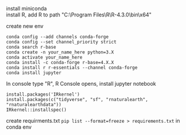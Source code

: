 install miniconda  
install R, add R to path "C:\Program Files\R\R-4.3.0\bin\x64\"

create new env  

``` shell
conda config --add channels conda-forge   
conda config --set channel_priority strict      
conda search r-base   
conda create -n your_name_here python=3.X     
conda activate your_name_here   
conda install -c conda-forge r-base=4.X.X     
conda install r r-essentials --channel conda-forge
conda install jupyter
```

In console type "R", R Console opens, install jupyter notebook
```shell
install.packages('IRkernel')       
install.packages(c("tidyverse", "sf", "rnaturalearth", "rnaturalearthdata"))
IRkernel::installspec()
``` 


create requirments.txt
`pip list --format=freeze > requirements.txt` in conda env